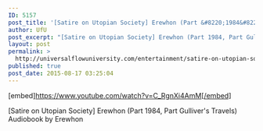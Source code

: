 ```yaml
---
ID: 5157
post_title: '[Satire on Utopian Society] Erewhon (Part &#8220;1984&#8221;, Part &#8220;Gulliver&#8217;s Travels&#8221;) Audiobook'
author: UfU
post_excerpt: "[Satire on Utopian Society] Erewhon (Part 1984, Part Gulliver's Travels) Audiobook by Erewhon"
layout: post
permalink: >
  http://universalflowuniversity.com/entertainment/satire-on-utopian-society-erewhon-part-1984-part-gullivers-travels-audiobook/
published: true
post_date: 2015-08-17 03:25:04
---
```

[embed]https://www.youtube.com/watch?v=C_RgnXi4AmM[/embed]<br>
<p>[Satire on Utopian Society] Erewhon (Part 1984, Part Gulliver's Travels) Audiobook by Erewhon</p>